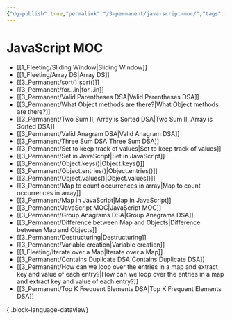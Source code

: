 ```yaml
---
{"dg-publish":true,"permalink":"/3-permanent/java-script-moc/","tags":["code/javascript","type/permanent"],"created":"2023-07-24T16:19:13.361-05:00","updated":"2023-09-05T14:34:04.520-05:00"}
---
```


# JavaScript MOC
- [[1_Fleeting/Sliding Window\|Sliding Window]]
- [[1_Fleeting/Array DS\|Array DS]]
- [[3_Permanent/sort()\|sort()]]
- [[3_Permanent/for...in\|for...in]]
- [[3_Permanent/Valid Parentheses DSA\|Valid Parentheses DSA]]
- [[3_Permanent/What Object methods are there?\|What Object methods are there?]]
- [[3_Permanent/Two Sum II, Array is Sorted DSA\|Two Sum II, Array is Sorted DSA]]
- [[3_Permanent/Valid Anagram DSA\|Valid Anagram DSA]]
- [[3_Permanent/Three Sum DSA\|Three Sum DSA]]
- [[3_Permanent/Set to keep track of values\|Set to keep track of values]]
- [[3_Permanent/Set in JavaScript\|Set in JavaScript]]
- [[3_Permanent/Object.keys()\|Object.keys()]]
- [[3_Permanent/Object.entries()\|Object.entries()]]
- [[3_Permanent/Object.values()\|Object.values()]]
- [[3_Permanent/Map to count occurrences in array\|Map to count occurrences in array]]
- [[3_Permanent/Map in JavaScript\|Map in JavaScript]]
- [[3_Permanent/JavaScript MOC\|JavaScript MOC]]
- [[3_Permanent/Group Anagrams DSA\|Group Anagrams DSA]]
- [[3_Permanent/Difference between Map and Objects\|Difference between Map and Objects]]
- [[3_Permanent/Destructuring\|Destructuring]]
- [[3_Permanent/Variable creation\|Variable creation]]
- [[1_Fleeting/Iterate over a Map\|Iterate over a Map]]
- [[3_Permanent/Contains Duplicate DSA\|Contains Duplicate DSA]]
- [[3_Permanent/How can we loop over the entries in a map and extract key and value of each entry?\|How can we loop over the entries in a map and extract key and value of each entry?]]
- [[3_Permanent/Top K Frequent Elements DSA\|Top K Frequent Elements DSA]]

{ .block-language-dataview}